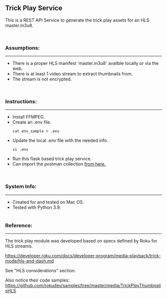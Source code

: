 ## Trick Play Service

This is a REST API Service to generate the trick play assets for an HLS master.m3u8.

<br/>

### Assumptions:
---

- There is a proper HLS manifest 'master.m3u8' availble locally or via the web.
- There is at least 1 video stream to extract thumbnails from.
- The stream is not encrypted.

<br/>

### Instructions:
---

- Install FFMPEG.
- Create an .env file.<br>
    ```
    cat env_sample > .env
    ```
- Update the local .env file with the needed info.<br>
    ```
    vi .env
    ```
- Run this flask based trick play service.
- Can import the postman collection [from here.](postman)

<br/>

### System Info:
---

- Created for and tested on Mac OS.
- Tested with Python 3.9.
<br/><br/>

### Reference:
---
The trick play module was developed based on specs defined by Roku for HLS streams.

https://developer.roku.com/docs/developer-program/media-playback/trick-mode/hls-and-dash.md

See "HLS considerations" section.

Also notice their code samples:
https://github.com/rokudev/samples/tree/master/media/TrickPlayThumbnailsHLS

